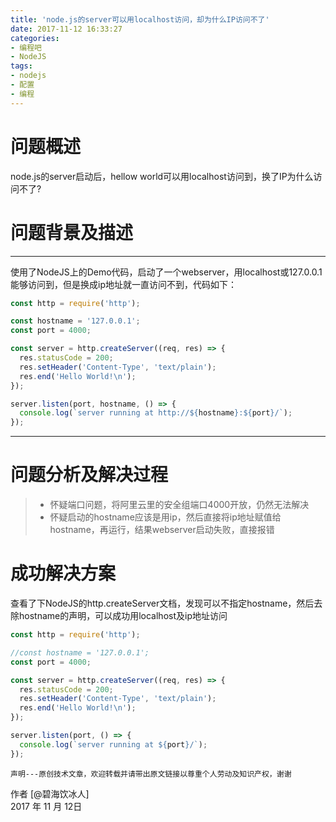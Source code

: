 ```yaml
---
title: 'node.js的server可以用localhost访问，却为什么IP访问不了'
date: 2017-11-12 16:33:27
categories:
- 编程吧
- NodeJS
tags:
- nodejs
- 配置
- 编程
---
```


# 问题概述
node.js的server启动后，hellow world可以用localhost访问到，换了IP为什么访问不了?

<!-- more --> 

#  问题背景及描述
------
使用了NodeJS上的Demo代码，启动了一个webserver，用localhost或127.0.0.1能够访问到，但是换成ip地址就一直访问不到，代码如下：
```javascript
const http = require('http');

const hostname = '127.0.0.1';
const port = 4000;

const server = http.createServer((req, res) => {
  res.statusCode = 200;
  res.setHeader('Content-Type', 'text/plain');
  res.end('Hello World!\n');
});

server.listen(port, hostname, () => {
  console.log(`server running at http://${hostname}:${port}/`);
});

```

------

#  问题分析及解决过程
> * 怀疑端口问题，将阿里云里的安全组端口4000开放，仍然无法解决
> * 怀疑启动的hostname应该是用ip，然后直接将ip地址赋值给hostname，再运行，结果webserver启动失败，直接报错


#  成功解决方案
查看了下NodeJS的http.createServer文档，发现可以不指定hostname，然后去除hostname的声明，可以成功用localhost及ip地址访问
```javascript
const http = require('http');

//const hostname = '127.0.0.1';
const port = 4000;

const server = http.createServer((req, res) => {
  res.statusCode = 200;
  res.setHeader('Content-Type', 'text/plain');
  res.end('Hello World!\n');
});

server.listen(port, () => {
  console.log(`server running at ${port}/`);
});
```

    声明---原创技术文章，欢迎转载并请带出原文链接以尊重个人劳动及知识产权，谢谢

作者 [@碧海饮冰人]    
2017 年 11 月 12日    



